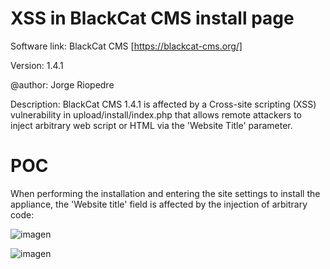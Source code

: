 # XSS in BlackCat CMS install page

Software link: BlackCat CMS [https://blackcat-cms.org/]

Version: 1.4.1

@author: Jorge Riopedre

Description: BlackCat CMS 1.4.1 is affected by a Cross-site scripting (XSS) vulnerability in upload/install/index.php that allows remote attackers to inject arbitrary web script or HTML via the 'Website Title' parameter.

# POC

When performing the installation and entering the site settings to install the appliance, the 'Website title' field is affected by the injection of arbitrary code:

![imagen](https://github.com/Gi0rgi0R/xss_installation_blackcat_cms_1.4.1/assets/145793179/dccd86dd-8fa8-4db3-a47e-20994b1c18a1)


![imagen](https://github.com/Gi0rgi0R/xss_installation_blackcat_cms_1.4.1/assets/145793179/bf8c4a17-e240-4e3c-8b83-9ee71b111b1f)

